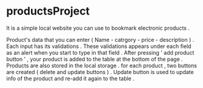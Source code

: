 # productsProject


It is a simple local website you can use to bookmark electronic products .

Product's data that you can enter ( Name - catrgory - price - description ) .
Each input has its validations . These validations appears under each field as an alert when you start to type in that field .
After pressing ' add product button ' , your product is added to the table at the bottom of the page . 
Products are also stored in the local storage .
for each product , two buttons are created ( delete and update buttons ) .
Update button is used to update info of the product and re-add it again to the table . 
